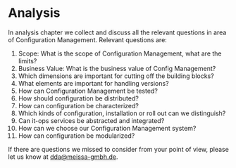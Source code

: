 # Analysis

In analysis chapter we collect and discuss all the relevant questions in area of Configuration Management. Relevant questions are:

1. Scope: What is the scope of Configuration Management, what are the limits?
2. Business Value: What is the business value of Config Management?
3. Which dimensions are important for cutting off the building blocks?
4. What elements are important for handling versions?
5. How can Configuration Management be tested?
6. How should configuration be distributed?
7. How can configuration be characterized?
8. Which kinds of configuration, installation or roll out can we distinguish?
8. Can it-ops services be abstracted and integrated?
9. How can we choose our Configuration Management system?
10. How can configuration be modularized?

If there are questions we missed to consider from your point of view, please let us know at [dda@meissa-gmbh.de](mailto:dda@meissa-gmbh.de).


